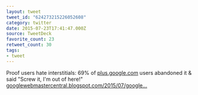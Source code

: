 ```yaml
---
layout: tweet
tweet_id: "624273215226052608"
category: twitter
date: 2015-07-23T17:41:47.000Z
source: TweetDeck
favorite_count: 23
retweet_count: 30
tags:
- tweet
---
```


Proof users hate interstitials: 69% of [plus.google.com](http://plus.google.com) users abandoned it &amp; said "Screw it, I'm out of here!"
[googlewebmastercentral.blogspot.com/2015/07/google…](http://googlewebmastercentral.blogspot.com/2015/07/google-case-study-on-app-download-interstitials.html)

